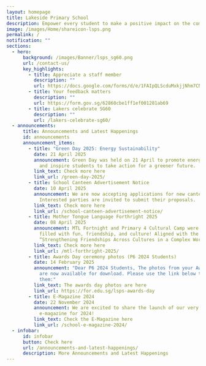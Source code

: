 ```yaml
---
layout: homepage
title: Lakeside Primary School
description: Empower every student to make a positive impact on the community.
image: /images/Home/shareicon-lsps.png
permalink: /
notification: ""
sections:
  - hero:
      background: /images/Banner/lsps_sg60.png
      url: /contact-us/
      key_highlights:
        - title: Appreciate a staff member
          description: ""
          url: https://docs.google.com/forms/d/e/1FAIpQLScduMxkjjNhm7CNWqHyKdTfFis0E7BoILxPVI4V3qnj01pgKg/viewform
        - title: Your feedback matters
          description: ""
          url: https://form.gov.sg/62860cbe1ff1ef001281ab69
        - title: Lakers celebrate SG60
          description: ""
          url: /lakers-celebrate-sg60/
  - announcements:
      title: Announcements and Latest Happenings
      id: announcements
      announcement_items:
        - title: "Green Day 2025: Energy Sustainability"
          date: 21 April 2025
          announcement: Green Day was held on 21 April to promote energy sustainability
            and inspire students to take action for a greener future.
          link_text: Check more here
          link_url: /green-day-2025/
        - title: School Canteen Advertisement Notice
          date: 10 April 2025
          announcement: We are now accepting applications for new canteen vendors.
            Interested parties are invited to submit their proposals.
          link_text: Check more here
          link_url: /school-canteen-advertisement-notice/
        - title: Mother Tongue Language Forthright 2025
          date: 08 April 2025
          announcement: MTL Fortnight and Primary 4 Cultural Camp were vibrant events
            filled with fun, friendship, and culture! Aligned with the theme
            “Strengthening Friendships Across Cultures in a Complex World,”
          link_text: Check more here
          link_url: /mtl-forthright-2025/
        - title: Awards Day ceremony photos (P6 2024 Students)
          date: 14 February 2025
          announcement: "Dear P6 2024 Students, The photos from your Awards Day ceremony
            are now available for download. Please use the link below to access
            them:"
          link_text: The awards day photos are here
          link_url: https://for.edu.sg/lsps-awards-day
        - title: E-Magazine 2024
          date: 22 November 2024
          announcement: We are excited to share the launch of our very first school
            e-magazine for 2024!
          link_text: Check the E-Magazine here
          link_url: /school-e-magazine-2024/
  - infobar:
      id: infobar
      button: Check here
      url: /announcements-and-latest-happenings/
      description: More Announcements and Latest Happenings
---
```

